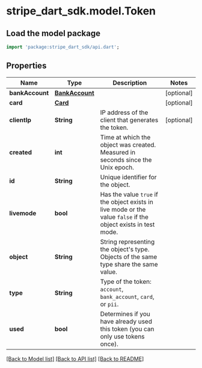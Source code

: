 # stripe_dart_sdk.model.Token

## Load the model package
```dart
import 'package:stripe_dart_sdk/api.dart';
```

## Properties
Name | Type | Description | Notes
------------ | ------------- | ------------- | -------------
**bankAccount** | [**BankAccount**](BankAccount.md) |  | [optional] 
**card** | [**Card**](Card.md) |  | [optional] 
**clientIp** | **String** | IP address of the client that generates the token. | [optional] 
**created** | **int** | Time at which the object was created. Measured in seconds since the Unix epoch. | 
**id** | **String** | Unique identifier for the object. | 
**livemode** | **bool** | Has the value `true` if the object exists in live mode or the value `false` if the object exists in test mode. | 
**object** | **String** | String representing the object's type. Objects of the same type share the same value. | 
**type** | **String** | Type of the token: `account`, `bank_account`, `card`, or `pii`. | 
**used** | **bool** | Determines if you have already used this token (you can only use tokens once). | 

[[Back to Model list]](../README.md#documentation-for-models) [[Back to API list]](../README.md#documentation-for-api-endpoints) [[Back to README]](../README.md)


